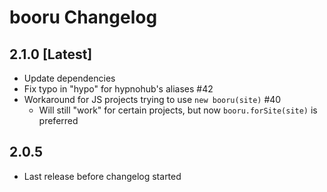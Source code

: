 # booru Changelog

## 2.1.0 [Latest]
  - Update dependencies
  - Fix typo in "hypo" for hypnohub's aliases #42
  - Workaround for JS projects trying to use `new booru(site)` #40
    - Will still "work" for certain projects, but now `booru.forSite(site)` is preferred 

## 2.0.5
  - Last release before changelog started 
